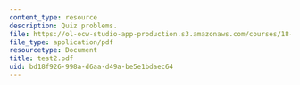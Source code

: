 ```yaml
---
content_type: resource
description: Quiz problems.
file: https://ol-ocw-studio-app-production.s3.amazonaws.com/courses/18-435j-quantum-computation-fall-2003/bd18f926998ad6aad49abe5e1bdaec64_test2.pdf
file_type: application/pdf
resourcetype: Document
title: test2.pdf
uid: bd18f926-998a-d6aa-d49a-be5e1bdaec64
---
```

